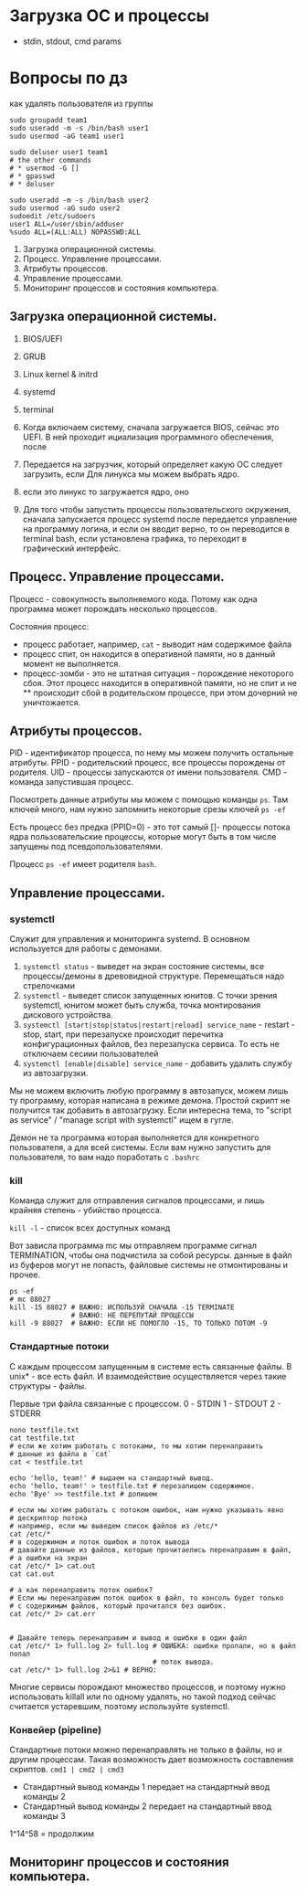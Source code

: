 # Загрузка ОС и процессы

* stdin, stdout, cmd params

# Вопросы по дз

как удалять пользователя из группы
```text
sudo groupadd team1
sudo useradd -m -s /bin/bash user1
sudo usermod -aG team1 user1

sudo deluser user1 team1
# the other commands
# * usermod -G []
# * gpasswd
# * deluser
```

```text
sudo useradd -m -s /bin/bash user2
sudo usermod -aG sudo user2
sudoedit /etc/sudoers
user1 ALL=/user/sbin/adduser
%sudo ALL=(ALL:ALL) NOPASSWD:ALL
```

1. Загрузка операционной системы.
2. Процесс. Управление процессами.
3. Атрибуты процессов.
4. Управление процессами.
5. Мониторинг процессов и состояния компьютера.

## Загрузка операционной системы.

1. BIOS/UEFI
2. GRUB
3. Linux kernel & initrd
4. systemd
5. terminal

1. Когда включаем систему, сначала загружается BIOS, сейчас это UEFI. В ней проходит ициализация программного обеспечения, после
2. Передается на загрузчик, который определяет какую ОС следует загрузить, если 
Для линукса мы можем выбрать ядро.
3. если это линукс то загружается ядро, оно 
4. Для того чтобы запустить процессы пользовательского окружения, сначала запускается процесс systemd
после передается управление на программу логина, и если он вводит верно, то он переводится в terminal bash, если установлена графика, то переходит в графический интерфейс.
   
## Процесс. Управление процессами.

Процесс - совокупность выполняемого кода. Потому как одна программа может порождать несколько процессов.

Состояния процесс:
* процесс работает, например, `cat` - выводит нам содержимое файла
* процесс спит, он находится в оперативной памяти, но в данный момент не выполняется.
* процесс-зомби - это не штатная ситуация - порождение некоторого сбоя. Этот процесс находится в оперативной памяти, но не спит и не 
** происходит сбой в родительском процессе, при этом дочерний не уничтожается.

## Атрибуты процессов.

PID - идентификатор процесса, по нему мы можем получить остальные атрибуты.
PPID - родительский процесс, все процессы порождены от родителя.
UID - процессы запускаются от имени пользователя.
CMD - команда запустившая процесс.

Посмотреть данные атрибуты мы можем с помощью команды `ps`. Там ключей много, нам нужно запомнить некоторые срезы ключей
`ps -ef`

Есть процесс без предка (PPID=0) - это тот самый 
[]- процессы потока ядра
пользовательские процессы, которые могут быть в том числе запущены под псевдопользователями.

Процесс `ps -ef` имеет родителя `bash`.

## Управление процессами.

### systemctl

Служит для управления и мониторинга systemd. В основном используется для работы с демонами.

1. `systemctl status` - выведет на экран состояние системы, все процессы/демоны в древовидной структуре. Перемещаться надо стрелочками
2. `systemctl` - выведет список запущенных юнитов. С точки зрения systemctl, юнитом может быть служба, точка монтирования дискового устройства.
3. `systemctl [start|stop|status|restart|reload] service_name` - restart - stop, start, при перезапуске происходит перечитка конфигурационных файлов, без перезапуска сервиса. То есть не отключаем сесиии пользователей
4. `systemctl [enable|disable] service_name` - добавить удалить службу из автозагрузки.
    
Мы не можем включить любую программу в автозапуск, можем лишь ту программу, которая написана в режиме демона.
Простой скрипт не получится так добавить в автозагрузку. Если интересна тема, то "script as service" / "manage script with systemctl" ищем в гугле.

Демон не та программа которая выполняется для конкретного пользователя, а для всей системы. Если вам нужно запустить для пользователя, то вам надо поработать с `.bashrc`

### kill

Команда служит для отправления сигналов процессами, и лишь крайняя степень - убийство процесса.

`kill -l` - список всех доступных команд

Вот зависла программа mc мы отправляем программе сигнал TERMINATION, чтобы она подчистила за собой ресурсы.
данные в файл из буферов могут не попасть, файловые системы не отмонтированы и прочее.
```text
ps -ef
# mc 88027
kill -15 88027 # ВАЖНО: ИСПОЛЬЗУЙ СНАЧАЛА -15 TERMINATE
               # ВАЖНО: НЕ ПЕРЕПУТАЙ ПРОЦЕССЫ
kill -9 88027  # ВАЖНО: ЕСЛИ НЕ ПОМОГЛО -15, ТО ТОЛЬКО ПОТОМ -9
```

### Стандартные потоки

С каждым процессом запущенным в системе есть связанные файлы.
В unix* - все есть файл. И взаимодействие осуществляется через такие структуры - файлы.

Первые три файла связанные с процессом.
0 - STDIN
1 - STDOUT
2 - STDERR

```text
nono testfile.txt
cat testfile.txt
# если же хотим работать с потоками, то мы хотим перенаправить
# данные из файла в `cat`
cat < testfile.txt

echo 'hello, team!' # выдаем на стандартный вывод.
echo 'hello, team!' > testfile.txt # перезапишем содержимое.
echo 'Bye' >> testfile.txt # допишем

# если мы хотим работать с потоком ошибок, нам нужно указывать явно
# дескриптор потока
# например, если мы выведем список файлов из /etc/*
cat /etc/*
# в содержимом и поток ошибок и поток вывода
# давайте данные из файлов, которые прочитаелись перенаправим в файл,
# а ошибки на экран
cat /etc/* 1> cat.out
cat cat.out

# а как перенаправить поток ошибок?
# Если мы перенаправим поток ошибок в файл, то консоль будет только
# с содержимым файлов, который прочитался без ошибок.
cat /etc/* 2> cat.err


# Давайте теперь перенаправим и вывод и ошибки в один файл
cat /etc/* 1> full.log 2> full.log # ОШИБКА: ошибки пропали, но в файл попал
                                   # поток вывода.
cat /etc/* 1> full.log 2>&1 # ВЕРНО: 
```

Многие сервисы порождают множество процессов, и поэтому нужно использовать killall или по одному удалять, но такой подход сейчас считается устаревшим, поэтому используйте systemctl.

### Конвейер (pipeline)

Стандартные потоки можно перенаправлять не только в файлы, но и другим процессам.
Такая возможность дает возможность составления скриптов.
`cmd1 | cmd2 | cmd3`
* Стандартный вывод команды 1 передает на стандартный ввод команды 2
* Стандартный вывод команды 2 передает на стандартный ввод команды 3

1^14^58 = продолжим

## Мониторинг процессов и состояния компьютера.
